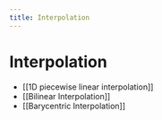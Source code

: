```yaml
---
title: Interpolation
---
```


# Interpolation
- [[1D piecewise linear interpolation]]
- [[Bilinear Interpolation]]
- [[Barycentric Interpolation]]











